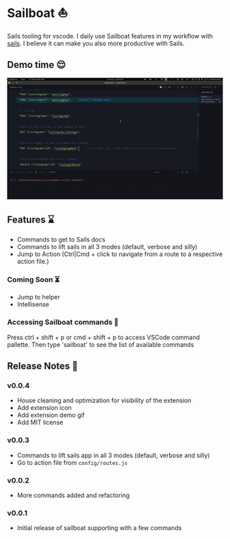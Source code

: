 # Sailboat ⛵

Sails tooling for vscode. I daily use Sailboat features in my workflow with [sails](https://sailsjs.com). I believe it can make you also more productive with Sails.

## Demo time 😌
![sailboat](images/demo.gif)

## Features ⌛
- Commands to get to Sails docs
- Commands to lift sails in all 3 modes (default, verbose and silly)
- Jump to Action (Ctrl|Cmd + click to navigate from a route to a respective action file.)

### Coming Soon ⏳
- Jump to helper
- Intellisense

### Accessing Sailboat commands 💪
Press ctrl + shift + p or cmd + shift + p to access VSCode command pallette. Then type 'sailboat' to see the list of available commands

## Release Notes 📝

### v0.0.4
* House cleaning and optimization for visibility of the extension
* Add extension icon
* Add extension demo gif
* Add MIT license

### v0.0.3
* Commands to lift sails app in all 3 modes (default, verbose and silly)
* Go to action file from `config/routes.js`

### v0.0.2
* More commands added and refactoring

### v0.0.1
* Initial release of sailboat supporting with a few commands



